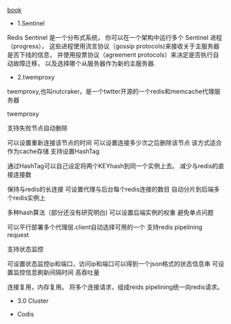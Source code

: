 
[book](https://gnuhpc.gitbooks.io/redis-all-about/content/HAClusterBrief/comparison.html)

+ 1.Sentinel

Redis Sentinel 是一个分布式系统， 你可以在一个架构中运行多个 Sentinel 进程（progress）， 这些进程使用流言协议（gossip protocols)来接收关于主服务器是否下线的信息， 并使用投票协议（agreement protocols）来决定是否执行自动故障迁移， 以及选择哪个从服务器作为新的主服务器.

+ 2.twemproxy

twemproxy,也叫nutcraker。是一个twtter开源的一个redis和memcache代理服务器

twemproxy

支持失败节点自动删除

可以设置重新连接该节点的时间
可以设置连接多少次之后删除该节点
该方式适合作为cache存储
支持设置HashTag

通过HashTag可以自己设定将两个KEYhash到同一个实例上去。
减少与redis的直接连接数

保持与redis的长连接
可设置代理与后台每个redis连接的数目
自动分片到后端多个redis实例上

多种hash算法（部分还没有研究明白)
可以设置后端实例的权重
避免单点问题

可以平行部署多个代理层.client自动选择可用的一个
支持redis pipelining request

支持状态监控

可设置状态监控ip和端口，访问ip和端口可以得到一个json格式的状态信息串
可设置监控信息刷新间隔时间
高吞吐量

连接复用，内存复用。
将多个连接请求，组成reids pipelining统一向redis请求。

+ 3.0 Cluster

+ Codis
